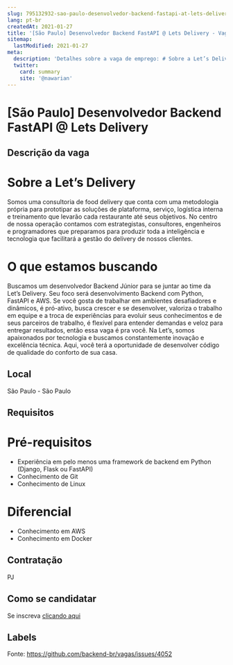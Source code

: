 ```yaml
---
slug: 795132932-sao-paulo-desenvolvedor-backend-fastapi-at-lets-delivery
lang: pt-br
createdAt: 2021-01-27
title: '[São Paulo] Desenvolvedor Backend FastAPI @ Lets Delivery - Vaga de Emprego'
sitemap:
  lastModified: 2021-01-27
meta:
  description: 'Detalhes sobre a vaga de emprego: # Sobre a Let’s Delivery Somos uma consultoria de food delivery que conta com uma metodologia própria para prototipar as soluções de plataforma, serviço, logística interna e treinamento que levarão cada restaurante até seus objetivos. No centro de nossa operação contamos com estrategistas, consultores, engenheiros e programadores que preparamos para produzir toda a inteligência e tecnologia que facilitará a gestão do delivery de nossos clientes. # O que estamos buscando Buscamos um desenvolvedor Backend Júnior para se juntar ao time da Let’s Delivery. Seu foco será desenvolvimento Backend com Python, FastAPI e AWS. Se você gosta de trabalhar em ambientes desafiadores e dinâmicos, é pró-ativo, busca crescer e se desenvolver, valoriza o trabalho em equipe e a troca de experiências para evoluir seus conhecimentos e de seus parceiros de trabalho, é flexível para entender demandas e veloz para entregar resultados, então essa vaga é pra você. Na Let’s, somos apaixonados por tecnologia e buscamos constantemente inovação e excelência técnica. Aqui, você terá a oportunidade de desenvolver código de qualidade do conforto de sua casa.'
  twitter:
    card: summary
    site: '@nawarian'
---
```


# [São Paulo] Desenvolvedor Backend FastAPI @ Lets Delivery

## Descrição da vaga

# Sobre a Let’s Delivery

Somos uma consultoria de food delivery que conta com uma metodologia própria
para prototipar as soluções de plataforma, serviço, logística interna e treinamento
que levarão cada restaurante até seus objetivos. No centro de nossa operação
contamos com estrategistas, consultores, engenheiros e programadores que
preparamos para produzir toda a inteligência e tecnologia que facilitará a gestão do
delivery de nossos clientes.

# O que estamos buscando

Buscamos um desenvolvedor Backend Júnior para se juntar ao time da Let’s
Delivery. Seu foco será desenvolvimento Backend com Python, FastAPI e AWS.
Se você gosta de trabalhar em ambientes desafiadores e dinâmicos, é pró-ativo,
busca crescer e se desenvolver, valoriza o trabalho em equipe e a troca de
experiências para evoluir seus conhecimentos e de seus parceiros de trabalho, é
flexível para entender demandas e veloz para entregar resultados, então essa vaga
é pra você.
Na Let’s, somos apaixonados por tecnologia e buscamos constantemente inovação
e excelência técnica. Aqui, você terá a oportunidade de desenvolver código de
qualidade do conforto de sua casa.

## Local

São Paulo - São Paulo

## Requisitos

# Pré-requisitos

- Experiência em pelo menos uma framework de backend em Python (Django, Flask ou FastAPI)
- Conhecimento de Git
- Conhecimento de Linux

# Diferencial

- Conhecimento em AWS
- Conhecimento em Docker

## Contratação

PJ

## Como se candidatar

Se inscreva [clicando aqui](https://www.pyjobs.com.br/job/2020)

## Labels



Fonte: https://github.com/backend-br/vagas/issues/4052
